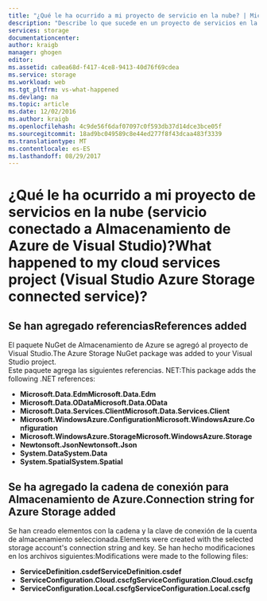 ```yaml
---
title: "¿Qué le ha ocurrido a mi proyecto de servicio en la nube? | Microsoft Docs"
description: "Describe lo que sucede en un proyecto de servicios en la nube después de conectarse a una cuenta de almacenamiento de Azure mediante los servicios conectados de Visual Studio"
services: storage
documentationcenter: 
author: kraigb
manager: ghogen
editor: 
ms.assetid: ca0ea68d-f417-4ce8-9413-40d76f69cdea
ms.service: storage
ms.workload: web
ms.tgt_pltfrm: vs-what-happened
ms.devlang: na
ms.topic: article
ms.date: 12/02/2016
ms.author: kraigb
ms.openlocfilehash: 4c9de56f6daf07097c0f593db37d14dce3bce05f
ms.sourcegitcommit: 18ad9bc049589c8e44ed277f8f43dcaa483f3339
ms.translationtype: MT
ms.contentlocale: es-ES
ms.lasthandoff: 08/29/2017
---
```

# <a name="what-happened-to-my-cloud-services-project-visual-studio-azure-storage-connected-service"></a><span data-ttu-id="5732f-104">¿Qué le ha ocurrido a mi proyecto de servicios en la nube (servicio conectado a Almacenamiento de Azure de Visual Studio)?</span><span class="sxs-lookup"><span data-stu-id="5732f-104">What happened to my cloud services project (Visual Studio Azure Storage connected service)?</span></span>
## <a name="references-added"></a><span data-ttu-id="5732f-105">Se han agregado referencias</span><span class="sxs-lookup"><span data-stu-id="5732f-105">References added</span></span>
<span data-ttu-id="5732f-106">El paquete NuGet de Almacenamiento de Azure se agregó al proyecto de Visual Studio.</span><span class="sxs-lookup"><span data-stu-id="5732f-106">The Azure Storage NuGet package was added to your Visual Studio project.</span></span>  
<span data-ttu-id="5732f-107">Este paquete agrega las siguientes referencias. NET:</span><span class="sxs-lookup"><span data-stu-id="5732f-107">This package adds the following .NET references:</span></span>

* <span data-ttu-id="5732f-108">**Microsoft.Data.Edm**</span><span class="sxs-lookup"><span data-stu-id="5732f-108">**Microsoft.Data.Edm**</span></span>
* <span data-ttu-id="5732f-109">**Microsoft.Data.OData**</span><span class="sxs-lookup"><span data-stu-id="5732f-109">**Microsoft.Data.OData**</span></span>
* <span data-ttu-id="5732f-110">**Microsoft.Data.Services.Client**</span><span class="sxs-lookup"><span data-stu-id="5732f-110">**Microsoft.Data.Services.Client**</span></span>
* <span data-ttu-id="5732f-111">**Microsoft.WindowsAzure.Configuration**</span><span class="sxs-lookup"><span data-stu-id="5732f-111">**Microsoft.WindowsAzure.Configuration**</span></span>
* <span data-ttu-id="5732f-112">**Microsoft.WindowsAzure.Storage**</span><span class="sxs-lookup"><span data-stu-id="5732f-112">**Microsoft.WindowsAzure.Storage**</span></span>
* <span data-ttu-id="5732f-113">**Newtonsoft.Json**</span><span class="sxs-lookup"><span data-stu-id="5732f-113">**Newtonsoft.Json**</span></span>
* <span data-ttu-id="5732f-114">**System.Data**</span><span class="sxs-lookup"><span data-stu-id="5732f-114">**System.Data**</span></span>
* <span data-ttu-id="5732f-115">**System.Spatial**</span><span class="sxs-lookup"><span data-stu-id="5732f-115">**System.Spatial**</span></span>

## <a name="connection-string-for-azure-storage-added"></a><span data-ttu-id="5732f-116">Se ha agregado la cadena de conexión para Almacenamiento de Azure.</span><span class="sxs-lookup"><span data-stu-id="5732f-116">Connection string for Azure Storage added</span></span>
<span data-ttu-id="5732f-117">Se han creado elementos con la cadena y la clave de conexión de la cuenta de almacenamiento seleccionada.</span><span class="sxs-lookup"><span data-stu-id="5732f-117">Elements were created with the selected storage account's connection string and key.</span></span> <span data-ttu-id="5732f-118">Se han hecho modificaciones en los archivos siguientes:</span><span class="sxs-lookup"><span data-stu-id="5732f-118">Modifications were made to the following files:</span></span>

* <span data-ttu-id="5732f-119">**ServiceDefinition.csdef**</span><span class="sxs-lookup"><span data-stu-id="5732f-119">**ServiceDefinition.csdef**</span></span>
* <span data-ttu-id="5732f-120">**ServiceConfiguration.Cloud.cscfg**</span><span class="sxs-lookup"><span data-stu-id="5732f-120">**ServiceConfiguration.Cloud.cscfg**</span></span>
* <span data-ttu-id="5732f-121">**ServiceConfiguration.Local.cscfg**</span><span class="sxs-lookup"><span data-stu-id="5732f-121">**ServiceConfiguration.Local.cscfg**</span></span>

